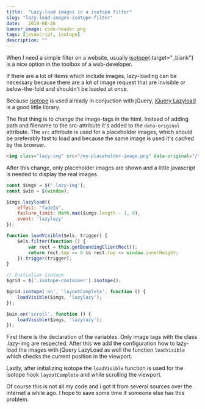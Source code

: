 ```yaml
---
title:  "Lazy-load images in a isotope filter"
slug: "lazy-load-images-isotope-filter"
date:   2019-08-26
banner_image: code-header.png
tags: [javascript, isotope]
description: ""
---
```


When I need a simple filter on a website, usually [isotope](https://isotope.metafizzy.co){:target="\_blank"} is a nice option in the toolbox of a web-developer. 

If there are a lot of items which include images, lazy-loading can be necessary because there are a lot of image request that are invisible or below-the-fold and shouldn't be loaded at once.

<!--more-->

Because [isotope](https://isotope.metafizzy.co/) is used already in conjuction with jQuery, [jQuery Lazyload](https://appelsiini.net/projects/lazyload/) is a good little library.

The first thing is to change the image-tags in the html. Instead of adding path and filename to the src-attribute it's added to the ```data-original``` attribute. The ```src``` attribute is used for a placeholder images, which should be preferably fast to load and because the same image is used it's cached by the browser. 

```html
<img class="lazy-img" src="/my-placeholder-image.png" data-original="/the-image-to-lazy-load.png" />
```

After this change, only placeholder images are shown and a little javascript is needed to display the real images. 

```javascript
const $imgs = $('.lazy-img');
const $win = $(window);

$imgs.lazyload({
	effect: "fadeIn",
	failure_limit: Math.max($imgs.length - 1, 0),
	event: 'lazylazy'
});

function loadVisible($els, trigger) {
	$els.filter(function () {
		var rect = this.getBoundingClientRect();
		return rect.top >= 0 && rect.top <= window.innerHeight;
	}).trigger(trigger);
}

// Initialize isotope
$grid = $('.isotope-container').isotope();

$grid.isotope('on', 'layoutComplete', function () {
	loadVisible($imgs, 'lazylazy');
});

$win.on('scroll', function () {
	loadVisible($imgs, 'lazylazy');
});
```

First there is the declaration of the variables. Only image tags with the class .lazy-img are respected. After this we add the configuration how to lazy-load the images with jQuery LazyLoad as well the function ```loadVisible``` which checks the current position in the viewport.

Lastly, after initializing isotope the ```loadVisible``` function is used for the isotope hook ```layoutComplete``` and while scrolling the viewport.

Of course this is not all my code and i got it from several sources over the internet a while ago. I hope to save some time if someone else has this problem.